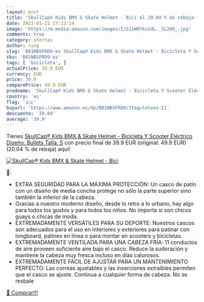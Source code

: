 ```yaml
---
layout: post
title: 'SkullCap® Kids BMX & Skate Helmet - Bici al 20.04 % de rebaja'
date: 2021-01-21 17:12:14
image: 'https://m.media-amazon.com/images/I/511WOYku1dL._SL200_.jpg'
comments: true
category: ofertas
author: ring
slug: 'B01NBSFRD9-es SkullCap® Kids BMX & Skate Helmet - Bicicleta Y Scooter...'
sku: 'B01NBSFRD9-es'
tags: [ 'bicicleta', ]
actualPrice: 39.9 EUR
currency: EUR
price: 39.9
comparePrice: 49.9 EUR
prodname: 'SkullCap® Kids BMX & Skate Helmet - Bicicleta Y Scooter Eléctrico  Diseño: Bullets  Talla: S'
country: 'es'
flag: '🇪🇸'
buyurl: 'https://www.amazon.es/dp/B01NBSFRD9/?tag=tolees-21'
descuento: '20.04'
average: '39.9'
---
```


Tienes [SkullCap® Kids BMX & Skate Helmet - Bicicleta Y Scooter Eléctrico  Diseño: Bullets  Talla: S](https://www.amazon.es/dp/B01NBSFRD9/?tag=tolees-21) con precio final de  39.9 EUR (original: 49.9 EUR) (20.04 %  de rebaja) aqui!

[![SkullCap® Kids BMX & Skate Helmet - Bici](https://m.media-amazon.com/images/I/511WOYku1dL._SL200_.jpg)](https://www.amazon.es/dp/B01NBSFRD9/?tag=tolees-21)

🔎:

- EXTRA SEGURIDAD PARA LA MÁXIMA PROTECCIÓN: Un casco de patín con un diseño de media concha protege no sólo la parte superior sino también la inferior de la cabeza.
- Gracias a nuestro moderno diseño, desde lo retro a lo urbano, hay algo para todos los gustos y para todos los niños. No importa si son chicos guays o chicas de moda.
- EXTREMADAMENTE VERSÁTILES PARA SU DEPORTE: Nuestros cascos son adecuados para el uso en interiores y exteriores para patinar con longboard, patines en línea o para montar en scooters y bicicletas.
- EXTREMADAMENTE VENTILADA PARA UNA CABEZA FRÍA: 11 conductos de aire proveen suficiente aire bajo el casco. Reduce la sudoración y mantiene la cabeza muy fresca incluso en días calurosos.
- EXTREMADAMENTE FÁCIL DE AJUSTAR PARA UN MANTENIMIENTO PERFECTO: Las correas ajustables y las inserciones extraíbles permiten que el casco se ajuste. Continua a cualquier forma de cabeza. No se resbale

[🛒 Comprar!!!](https://www.amazon.es/dp/B01NBSFRD9/?tag=tolees-21)
